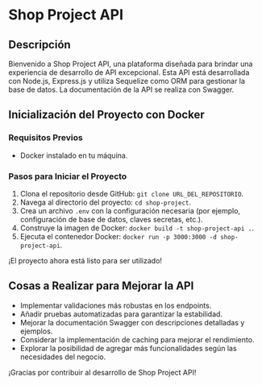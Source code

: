 # Shop Project API

## Descripción
Bienvenido a Shop Project API, una plataforma diseñada para brindar una experiencia de desarrollo de API excepcional. Esta API está desarrollada con Node.js, Express.js y utiliza Sequelize como ORM para gestionar la base de datos. La documentación de la API se realiza con Swagger.

## Inicialización del Proyecto con Docker

### Requisitos Previos
- Docker instalado en tu máquina.

### Pasos para Iniciar el Proyecto
1. Clona el repositorio desde GitHub: `git clone URL_DEL_REPOSITORIO`.
2. Navega al directorio del proyecto: `cd shop-project`.
3. Crea un archivo `.env` con la configuración necesaria (por ejemplo, configuración de base de datos, claves secretas, etc.).
4. Construye la imagen de Docker: `docker build -t shop-project-api .`.
5. Ejecuta el contenedor Docker: `docker run -p 3000:3000 -d shop-project-api`.

¡El proyecto ahora está listo para ser utilizado!

## Cosas a Realizar para Mejorar la API

- Implementar validaciones más robustas en los endpoints.
- Añadir pruebas automatizadas para garantizar la estabilidad.
- Mejorar la documentación Swagger con descripciones detalladas y ejemplos.
- Considerar la implementación de caching para mejorar el rendimiento.
- Explorar la posibilidad de agregar más funcionalidades según las necesidades del negocio.

¡Gracias por contribuir al desarrollo de Shop Project API!
